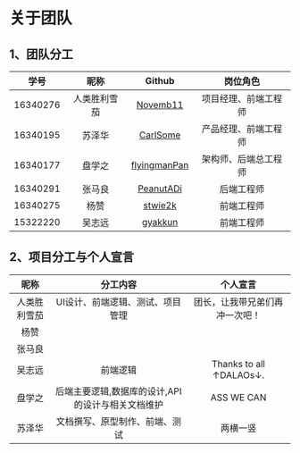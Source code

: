# 关于团队

## 1、团队分工


|学号|昵称|Github|岗位角色|
|:--:|:--:|:--:|:--:|
|16340276|人类胜利雪茄|[Novemb11](https://github.com/Novemb11)|项目经理、前端工程师|
|16340195|苏泽华|[CarlSome](https://github.com/CarlSome)|产品经理、前端工程师|
|16340177|盘学之|[flyingmanPan](https://github.com/flyingmanPan)|架构师、后端总工程师|
|16340291|张马良|[PeanutADi](https://github.com/PeanutADi)|后端工程师|
|16340275|杨赞|[stwie2k](https://github.com/stwie2k)|前端工程师|
|15322220|吴志远|[gyakkun](https://github.com/gyakkun)|前端工程师|



## 2、项目分工与个人宣言

|昵称|分工内容|个人宣言|
|:--:|:--:|:--:|
|人类胜利雪茄|UI设计、前端逻辑、测试、项目管理|团长，让我带兄弟们再冲一次吧！|
|杨赞|||
|张马良|||
|吴志远|前端逻辑|Thanks to all ↑DALAOs↓.|
|盘学之|后端主要逻辑,数据库的设计,API的设计与相关文档维护|ASS WE CAN|
|苏泽华|文档撰写、原型制作、前端、测试|两横一竖|
